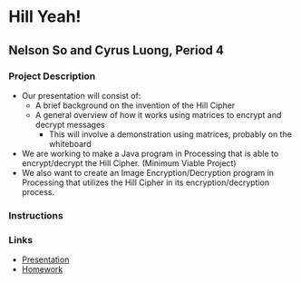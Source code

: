 # Hill Yeah!
## Nelson So and Cyrus Luong, Period 4

### Project Description
- Our presentation will consist of:
  - A brief background on the invention of the Hill Cipher
  - A general overview of how it works using matrices to encrypt and decrypt messages
    - This will involve a demonstration using matrices, probably on the whiteboard 
- We are working to make a Java program in Processing that is able to encrypt/decrypt the Hill Cipher. (Minimum Viable Project)
- We also want to create an Image Encryption/Decryption program in Processing that utilizes the Hill Cipher in its encryption/decryption process.

### Instructions

### Links
- [Presentation](https://github.com/Stuycs-K/final-project-4-luongc-son/blob/main/PRESENTATION.md) 
- [Homework](https://github.com/Stuycs-K/final-project-4-luongc-son/blob/main/HOMEWORK.md) 
